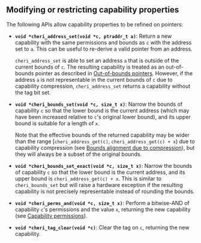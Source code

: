 ## Modifying or restricting capability properties

The following APIs allow capability properties to be refined on pointers:

* **`void *cheri_address_set(void *c, ptraddr_t a)`**: Return a new capability with the same permissions and bounds as `c` with the address set to `a`.
This can be useful to re-derive a valid pointer from an address.

  `cheri_address_set` is able to set an address `a` that is
  outside of the current bounds of `c`.  The resulting capability
  is treated as an out-of-bounds pointer as described in [Out-of-bounds
  pointers](../impact/out-of-bounds-pointers.html).
  However, if the address `a` is not representable in the current
  bounds of `c` due to capability compression,
  `cheri_address_set` returns a capability without the tag bit set.

<!--
  %  This macro wraps the compiler built-in
  %  `__builtin_cheri_address_set`.
-->

* **`void *cheri_bounds_set(void *c, size_t x)`**: Narrow the bounds of capability
  `c` so that the lower bound is the current address (which may
  have been increased relative to `c`'s original lower bound), and its
  upper bound is suitable for a length of `x`.

  Note that the effective bounds of the returned capability may be
  wider than the range [`cheri_address_get(c)`,
  `cheri_address_get(c) + x`) due to capability compression (see
  [Bounds alignment due to
  compression](../apis/bounds-alignment-due-to-compression.html)),
  but they will always be a subset of
  the original bounds. <!--% of `c`.-->

* **`void *cheri_bounds_set_exact(void *c, size_t x)`**: Narrow the bounds of capability
  `c` so that the lower bound is the current address, and its
  upper bound is `cheri_address_get(c) + x`.
  This is similar to `cheri_bounds_set` but will raise a hardware exception if the resulting capability is not precisely representable instead of rounding the bounds.

<!--
\nwfnote{No mention of cheri\_bounds\_set\_exact?}
-->

* **`void *cheri_perms_and(void *c, size_t x)`**: Perform a bitwise-AND of capability
  `c`'s permissions and the value `x`, returning the new
  capability (see [Capability permissions](capability-permissions.html)).

<!--
  %  This macro wraps the compiler built-in
  %  `__builtin_cheri_perms_and`.
-->

* **`void *cheri_tag_clear(void *c)`**: Clear the tag on `c`, returning the
  new capability.

<!--
  % \note{Are the references to the `__builtin_` forms useful?  Do we
  % want to encourage their use or the `cheric.h` macros?}{nwf}
-->
